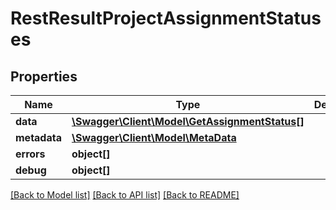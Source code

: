# RestResultProjectAssignmentStatuses

## Properties

 Name         | Type                                                                      | Description | Notes      
--------------|---------------------------------------------------------------------------|-------------|------------
 **data**     | [**\Swagger\Client\Model\GetAssignmentStatus[]**](GetAssignmentStatus.md) |             | [optional] 
 **metadata** | [**\Swagger\Client\Model\MetaData**](MetaData.md)                         |             | [optional] 
 **errors**   | **object[]**                                                              |             | [optional] 
 **debug**    | **object[]**                                                              |             | [optional] 

[[Back to Model list]](../../README.md#documentation-for-models) [[Back to API list]](../../README.md#documentation-for-api-endpoints) [[Back to README]](../../README.md)


